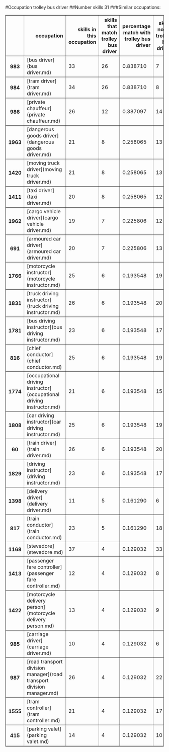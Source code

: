 #Occupation trolley bus driver
##Number skills 31
###Similar occupations:
<table border="1" class="dataframe">
  <thead>
    <tr style="text-align: right;">
      <th></th>
      <th>occupation</th>
      <th>skills in this occupation</th>
      <th>skills that match trolley bus driver</th>
      <th>percentage match with trolley bus driver</th>
      <th>skills not in trolley bus driver</th>
    </tr>
  </thead>
  <tbody>
    <tr>
      <th>983</th>
      <td>[bus driver](bus driver.md)</td>
      <td>33</td>
      <td>26</td>
      <td>0.838710</td>
      <td>7</td>
    </tr>
    <tr>
      <th>984</th>
      <td>[tram driver](tram driver.md)</td>
      <td>34</td>
      <td>26</td>
      <td>0.838710</td>
      <td>8</td>
    </tr>
    <tr>
      <th>986</th>
      <td>[private chauffeur](private chauffeur.md)</td>
      <td>26</td>
      <td>12</td>
      <td>0.387097</td>
      <td>14</td>
    </tr>
    <tr>
      <th>1963</th>
      <td>[dangerous goods driver](dangerous goods driver.md)</td>
      <td>21</td>
      <td>8</td>
      <td>0.258065</td>
      <td>13</td>
    </tr>
    <tr>
      <th>1420</th>
      <td>[moving truck driver](moving truck driver.md)</td>
      <td>21</td>
      <td>8</td>
      <td>0.258065</td>
      <td>13</td>
    </tr>
    <tr>
      <th>1411</th>
      <td>[taxi driver](taxi driver.md)</td>
      <td>20</td>
      <td>8</td>
      <td>0.258065</td>
      <td>12</td>
    </tr>
    <tr>
      <th>1962</th>
      <td>[cargo vehicle driver](cargo vehicle driver.md)</td>
      <td>19</td>
      <td>7</td>
      <td>0.225806</td>
      <td>12</td>
    </tr>
    <tr>
      <th>691</th>
      <td>[armoured car driver](armoured car driver.md)</td>
      <td>20</td>
      <td>7</td>
      <td>0.225806</td>
      <td>13</td>
    </tr>
    <tr>
      <th>1766</th>
      <td>[motorcycle instructor](motorcycle instructor.md)</td>
      <td>25</td>
      <td>6</td>
      <td>0.193548</td>
      <td>19</td>
    </tr>
    <tr>
      <th>1831</th>
      <td>[truck driving instructor](truck driving instructor.md)</td>
      <td>26</td>
      <td>6</td>
      <td>0.193548</td>
      <td>20</td>
    </tr>
    <tr>
      <th>1781</th>
      <td>[bus driving instructor](bus driving instructor.md)</td>
      <td>23</td>
      <td>6</td>
      <td>0.193548</td>
      <td>17</td>
    </tr>
    <tr>
      <th>816</th>
      <td>[chief conductor](chief conductor.md)</td>
      <td>25</td>
      <td>6</td>
      <td>0.193548</td>
      <td>19</td>
    </tr>
    <tr>
      <th>1774</th>
      <td>[occupational driving instructor](occupational driving instructor.md)</td>
      <td>21</td>
      <td>6</td>
      <td>0.193548</td>
      <td>15</td>
    </tr>
    <tr>
      <th>1808</th>
      <td>[car driving instructor](car driving instructor.md)</td>
      <td>25</td>
      <td>6</td>
      <td>0.193548</td>
      <td>19</td>
    </tr>
    <tr>
      <th>60</th>
      <td>[train driver](train driver.md)</td>
      <td>26</td>
      <td>6</td>
      <td>0.193548</td>
      <td>20</td>
    </tr>
    <tr>
      <th>1829</th>
      <td>[driving instructor](driving instructor.md)</td>
      <td>23</td>
      <td>6</td>
      <td>0.193548</td>
      <td>17</td>
    </tr>
    <tr>
      <th>1398</th>
      <td>[delivery driver](delivery driver.md)</td>
      <td>11</td>
      <td>5</td>
      <td>0.161290</td>
      <td>6</td>
    </tr>
    <tr>
      <th>817</th>
      <td>[train conductor](train conductor.md)</td>
      <td>23</td>
      <td>5</td>
      <td>0.161290</td>
      <td>18</td>
    </tr>
    <tr>
      <th>1168</th>
      <td>[stevedore](stevedore.md)</td>
      <td>37</td>
      <td>4</td>
      <td>0.129032</td>
      <td>33</td>
    </tr>
    <tr>
      <th>1413</th>
      <td>[passenger fare controller](passenger fare controller.md)</td>
      <td>12</td>
      <td>4</td>
      <td>0.129032</td>
      <td>8</td>
    </tr>
    <tr>
      <th>1422</th>
      <td>[motorcycle delivery person](motorcycle delivery person.md)</td>
      <td>13</td>
      <td>4</td>
      <td>0.129032</td>
      <td>9</td>
    </tr>
    <tr>
      <th>985</th>
      <td>[carriage driver](carriage driver.md)</td>
      <td>10</td>
      <td>4</td>
      <td>0.129032</td>
      <td>6</td>
    </tr>
    <tr>
      <th>987</th>
      <td>[road transport division manager](road transport division manager.md)</td>
      <td>26</td>
      <td>4</td>
      <td>0.129032</td>
      <td>22</td>
    </tr>
    <tr>
      <th>1555</th>
      <td>[tram controller](tram controller.md)</td>
      <td>21</td>
      <td>4</td>
      <td>0.129032</td>
      <td>17</td>
    </tr>
    <tr>
      <th>415</th>
      <td>[parking valet](parking valet.md)</td>
      <td>14</td>
      <td>4</td>
      <td>0.129032</td>
      <td>10</td>
    </tr>
  </tbody>
</table>
